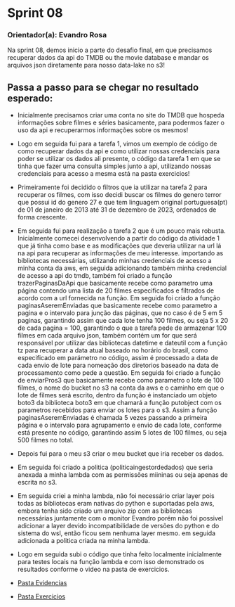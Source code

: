 # Sprint 08

### Orientador(a): Evandro Rosa

Na sprint 08, demos inicio a parte do desafio final, em que precisamos recuperar dados da api do TMDB ou the movie database e mandar os arquivos json diretamente para nosso data-lake no s3!

## Passa a passo para se chegar no resultado esperado:

* Inicialmente precisamos criar uma conta no site do TMDB que hospeda informações sobre filmes e séries basicamente, para podermos fazer o uso da api e recuperarmos informações sobre os mesmos!

* Logo em seguida fui para a tarefa 1, vimos um exemplo de código de como recuperar dados da api e como utilizar nossas credenciais para poder se utilizar os dados ali presente, o código da tarefa 1 em que se tinha que fazer uma consulta simples junto a api, utilizando nossas credenciais para acesso a mesma está na pasta exercicios!

* Primeiramente foi decidido o filtros que ia utilizar na tarefa 2 para recuperar os filmes, com isso decidi buscar os filmes do genero terror que possui id do genero 27 e que tem linguagem original portuguesa(pt) de 01 de janeiro de 2013 até 31 de dezembro de 2023, ordenados de forma crescente.

* Em seguida fui para realização a tarefa 2 que é um pouco mais robusta. Inicialmente comecei desenvolvendo a partir do código da atividade 1 que já tinha como base e as modificações que deveria utilizar na url lá na api para recuperar as informações de meu interesse. importando as bibliotecas necessárias, utilizando minhas credenciais de acesso a minha conta da aws, em seguida adicionando também minha credencial de acesso a api do tmdb, também foi criado a função trazerPaginasDaApi que basicamente recebe como parametro uma página contendo uma lista de 20 filmes especificados e filtrados de acordo com a url fornecida na função. Em seguida foi criado a função paginasAseremEnviadas que basicamente recebe como parametro a pagina e o intervalo para junção das páginas, que no caso é de 5 em 5 paginas, garantindo assim que cada lote tenha 100 filmes, ou seja 5 x 20 de cada pagina = 100, garantindo o que a tarefa pede de armazenar 100 filmes em cada arquivo json, também contém um for que será responsável por utilizar das bibliotecas datetime e dateutil com a função tz para recuperar a data atual baseado no horário do brasil, como especificado em parámetro no código, assim é processado a data de cada envio de lote para nomeação dos diretorios baseado na data de processamento como pede a questão. Em seguida foi criado a função de enviarPros3 que basicamente recebe como parametro o lote de 100 filmes, o nome do bucket no s3 na conta da aws e o caminho em que o lote de filmes será escrito, dentro da função é instanciado um objeto boto3 da biblioteca boto3 em que chamará a função putobject com os parametros recebidos para enviar os lotes para o s3. Assim a função paginasAseremEnviadas é chamada 5 vezes passando a primeira página e o intervalo para agrupamento e envio de cada lote, conforme está presente no código, garantindo assim 5 lotes de 100 filmes, ou seja 500 filmes no total.

* Depois fui para o meu s3 criar o meu bucket que iria receber os dados.

* Em seguida foi criado a politica (politicaingestordedados) que seria anexada a minha lambda com as permissões miininas ou seja apenas de escrita no s3.

* Em seguida criei a minha lambda, não foi necessário criar layer pois todas as bibliotecas eram nativas do python e suportadas pela aws, embora tenha sido criado um arquivo zip com as bibliotecas necessárias juntamente com o monitor Evandro porém não foi possivel adicionar a layer devido incompatibilidade de versões do python e do sistema do wsl, então ficou sem nenhuma layer mesmo. em seguida adicionada a politica criada na minha lambda.

* Logo em seguida subi o código que tinha feito localmente inicialmente para testes locais na função lambda e com isso demonstrado os resultados conforme o video na pasta de exercicios.

* [Pasta Evidencias](https://github.com/ffelixl/FelixCompassUol/tree/main/Sprint%2008/Evidencias)
* [Pasta Exercicios](https://github.com/ffelixl/FelixCompassUol/tree/main/Sprint%2008/Exercicios)



